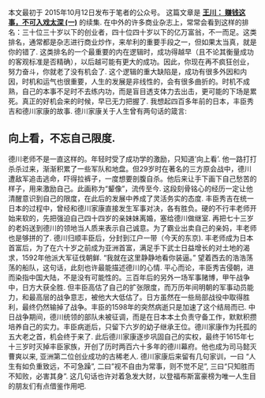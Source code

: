本文最初于 2015年10月12日发布于笔者的公众号。
这篇文章是 **[王川： 赚钱这事，不可入戏太深 (一)](https://chuan.us/archives/<https:/chuan.us/archives/477>)** 的续集.
在中外的许多商业杂志上，常常会看到这样的排名：三十位三十岁以下的创业者，四十位四十岁以下的亿万富翁，不一而足。这类排名，通常都是杂志进行商业炒作，来牟利的重要手段之一，但如果太当真，就是你的错了.
这类排名的一个最重要的内在逻辑时，成功得越早（且不论其衡量成功的客观标准是否精确），以后越可能有更大的成功。因此，你现在再不疯狂创业，努力奋斗，你就老了没有机会了.
这个逻辑的重大缺陷是，成功有很多外因和内因，时机和运气也很重要，人生的发展是非线性的，会有很多曲折的。时机不成熟，自己的本事不足时不去练内功，而是盲目透支体力去出击，更可能的下场是累死。真正的好机会来的时候，早已无力把握了.
我想起四百多年前的日本，丰臣秀吉和德川家康的故事.
德川家康关于人生曾有两句话的箴言:
## **向上看，不忘自己限度.**
德川老师不是一直这样的。年轻时受了成功学的激励，只知道’向上看’. 他一路打打杀杀过来，渐渐积累了一些军队和地盘。但29岁时在著名的三方原会战中，德川遭敌军追击逃命，吓得拉裤子，一度想要剖腹自杀。他后来让手下画下自己愁苦的样子，用来激励自己。此画称为“颦像”，流传至今.
这段刻骨铭心的经历一定让他清醒意识到自己的限度，在此后的发展中养成了灵活务实的态度.
丰臣秀吉在统一日本的过程中，曾经和德川家康直接发生军事对决，各有胜负。硬的不行丰老师开始来软的，先把强迫自己四十四岁的亲妹妹离婚，塞给德川做继室. 再把七十三岁的老妈送到德川的领地当人质来表示自己诚意。为了霸业出卖自己的亲妈，丰老师也是够拼的了.
德川归顺丰臣后，分封到江户一带（今天的东京).
丰老师成为日本首富后，为了在六十岁之前成为亚洲首富，满足手下武士日益增长的对土地的渴求，1592年他派大军征伐朝鲜.
“我就在这里静静地看你装逼。” 望着西去的浩浩荡荡的船队，这句话，此刻也许最能描述德川的心情.
平心而论，丰臣秀吉侵朝，进而染指中国大陆，不是没有可能性的。三百年后的另外一场军事赌博，甲午战争中，日方大获全胜.
但丰臣高估了自己的扩张限度，而万历年间明朝的军事动员能力，和最高层的战争意志，被他大大低估了。日方虽然在一些局部战役中取得胜利，最终仍然输掉了战争。丰臣的1598年的突然病逝只是加速了这个结局而已.
中日战争期间，德川统领的部队未被征调，而是在日本本土负责守备工作，默默积攒培养自己的实力。丰臣病逝后，只留下六岁的幼子继承王位。德川家康作为托孤的五大老之首，机会终于来了.
此后德川家康逐步巩固自己的实权，最终于1615年七十三岁时灭掉丰臣家族，开创了历时两百六十多年的德川幕府。他也成为司马懿灭曹爽以来, 亚洲第二位创业成功的古稀老人.
德川家康后来留有几句家训，一曰 “人生有如负重致远，不可急躁”, 二曰”视不自由为常事，则不觉不足”, 三曰“只知胜而不知败，必害其身”. 这几句话也许对着急发大财，以登福布斯富豪榜为唯一人生目的朋友们有点借鉴作用吧.
